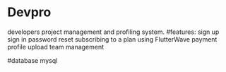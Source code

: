 # Devpro
developers project management and profiling system.
#features:
sign up
sign in
password reset
subscribing to a plan using FlutterWave payment 
profile upload
team management 

#database
mysql

